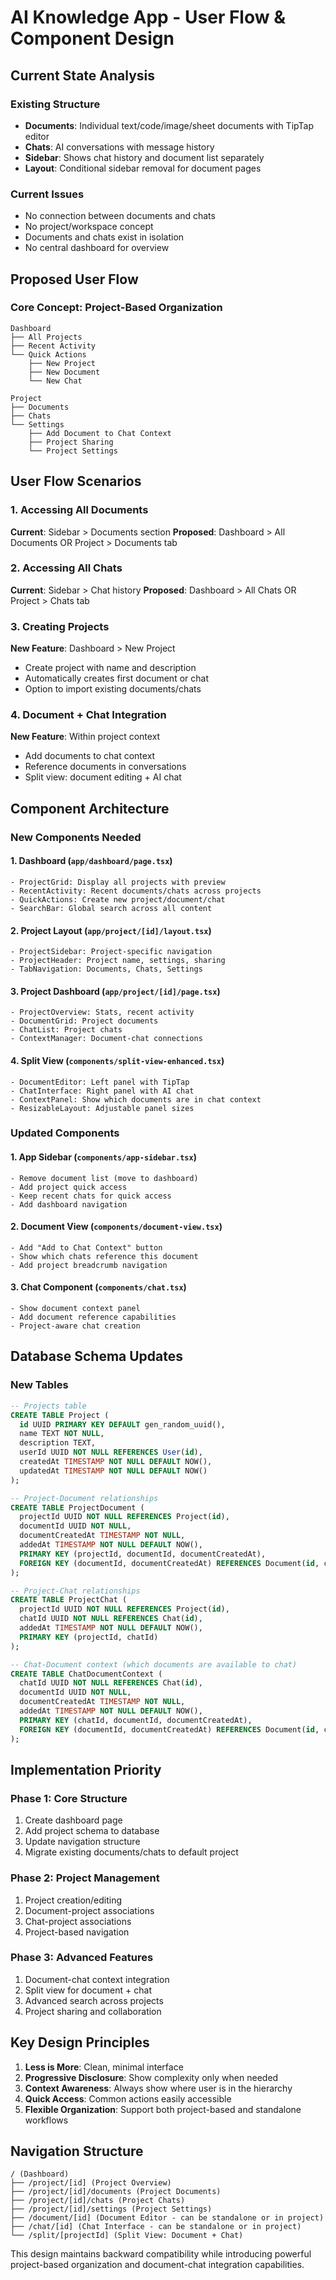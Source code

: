 # AI Knowledge App - User Flow & Component Design

## Current State Analysis

### Existing Structure
- **Documents**: Individual text/code/image/sheet documents with TipTap editor
- **Chats**: AI conversations with message history
- **Sidebar**: Shows chat history and document list separately
- **Layout**: Conditional sidebar removal for document pages

### Current Issues
- No connection between documents and chats
- No project/workspace concept
- Documents and chats exist in isolation
- No central dashboard for overview

## Proposed User Flow

### Core Concept: Project-Based Organization

```
Dashboard
├── All Projects
├── Recent Activity
└── Quick Actions
    ├── New Project
    ├── New Document
    └── New Chat

Project
├── Documents
├── Chats
└── Settings
    ├── Add Document to Chat Context
    ├── Project Sharing
    └── Project Settings
```

## User Flow Scenarios

### 1. Accessing All Documents
**Current**: Sidebar > Documents section
**Proposed**: Dashboard > All Documents OR Project > Documents tab

### 2. Accessing All Chats
**Current**: Sidebar > Chat history
**Proposed**: Dashboard > All Chats OR Project > Chats tab

### 3. Creating Projects
**New Feature**: Dashboard > New Project
- Create project with name and description
- Automatically creates first document or chat
- Option to import existing documents/chats

### 4. Document + Chat Integration
**New Feature**: Within project context
- Add documents to chat context
- Reference documents in conversations
- Split view: document editing + AI chat

## Component Architecture

### New Components Needed

#### 1. Dashboard (`app/dashboard/page.tsx`)
```tsx
- ProjectGrid: Display all projects with preview
- RecentActivity: Recent documents/chats across projects
- QuickActions: Create new project/document/chat
- SearchBar: Global search across all content
```

#### 2. Project Layout (`app/project/[id]/layout.tsx`)
```tsx
- ProjectSidebar: Project-specific navigation
- ProjectHeader: Project name, settings, sharing
- TabNavigation: Documents, Chats, Settings
```

#### 3. Project Dashboard (`app/project/[id]/page.tsx`)
```tsx
- ProjectOverview: Stats, recent activity
- DocumentGrid: Project documents
- ChatList: Project chats
- ContextManager: Document-chat connections
```

#### 4. Split View (`components/split-view-enhanced.tsx`)
```tsx
- DocumentEditor: Left panel with TipTap
- ChatInterface: Right panel with AI chat
- ContextPanel: Show which documents are in chat context
- ResizableLayout: Adjustable panel sizes
```

### Updated Components

#### 1. App Sidebar (`components/app-sidebar.tsx`)
```tsx
- Remove document list (move to dashboard)
- Add project quick access
- Keep recent chats for quick access
- Add dashboard navigation
```

#### 2. Document View (`components/document-view.tsx`)
```tsx
- Add "Add to Chat Context" button
- Show which chats reference this document
- Add project breadcrumb navigation
```

#### 3. Chat Component (`components/chat.tsx`)
```tsx
- Show document context panel
- Add document reference capabilities
- Project-aware chat creation
```

## Database Schema Updates

### New Tables

```sql
-- Projects table
CREATE TABLE Project (
  id UUID PRIMARY KEY DEFAULT gen_random_uuid(),
  name TEXT NOT NULL,
  description TEXT,
  userId UUID NOT NULL REFERENCES User(id),
  createdAt TIMESTAMP NOT NULL DEFAULT NOW(),
  updatedAt TIMESTAMP NOT NULL DEFAULT NOW()
);

-- Project-Document relationships
CREATE TABLE ProjectDocument (
  projectId UUID NOT NULL REFERENCES Project(id),
  documentId UUID NOT NULL,
  documentCreatedAt TIMESTAMP NOT NULL,
  addedAt TIMESTAMP NOT NULL DEFAULT NOW(),
  PRIMARY KEY (projectId, documentId, documentCreatedAt),
  FOREIGN KEY (documentId, documentCreatedAt) REFERENCES Document(id, createdAt)
);

-- Project-Chat relationships
CREATE TABLE ProjectChat (
  projectId UUID NOT NULL REFERENCES Project(id),
  chatId UUID NOT NULL REFERENCES Chat(id),
  addedAt TIMESTAMP NOT NULL DEFAULT NOW(),
  PRIMARY KEY (projectId, chatId)
);

-- Chat-Document context (which documents are available to chat)
CREATE TABLE ChatDocumentContext (
  chatId UUID NOT NULL REFERENCES Chat(id),
  documentId UUID NOT NULL,
  documentCreatedAt TIMESTAMP NOT NULL,
  addedAt TIMESTAMP NOT NULL DEFAULT NOW(),
  PRIMARY KEY (chatId, documentId, documentCreatedAt),
  FOREIGN KEY (documentId, documentCreatedAt) REFERENCES Document(id, createdAt)
);
```

## Implementation Priority

### Phase 1: Core Structure
1. Create dashboard page
2. Add project schema to database
3. Update navigation structure
4. Migrate existing documents/chats to default project

### Phase 2: Project Management
1. Project creation/editing
2. Document-project associations
3. Chat-project associations
4. Project-based navigation

### Phase 3: Advanced Features
1. Document-chat context integration
2. Split view for document + chat
3. Advanced search across projects
4. Project sharing and collaboration

## Key Design Principles

1. **Less is More**: Clean, minimal interface
2. **Progressive Disclosure**: Show complexity only when needed
3. **Context Awareness**: Always show where user is in the hierarchy
4. **Quick Access**: Common actions easily accessible
5. **Flexible Organization**: Support both project-based and standalone workflows

## Navigation Structure

```
/ (Dashboard)
├── /project/[id] (Project Overview)
├── /project/[id]/documents (Project Documents)
├── /project/[id]/chats (Project Chats)
├── /project/[id]/settings (Project Settings)
├── /document/[id] (Document Editor - can be standalone or in project)
├── /chat/[id] (Chat Interface - can be standalone or in project)
└── /split/[projectId] (Split View: Document + Chat)
```

This design maintains backward compatibility while introducing powerful project-based organization and document-chat integration capabilities.